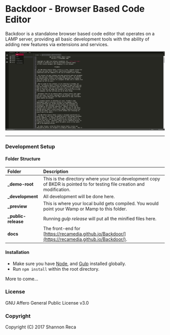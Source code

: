 # Backdoor - Browser Based Code Editor

Backdoor is a standalone browser based code editor that operates on a LAMP server, providing all basic development tools with the ability of adding new features via extensions and services.

![Backdoor][screenshot]

----

### Development Setup

#### Folder Structure

| Folder          | Description  |
|:----------------|:-------------|
| **\_demo-root** | This is the directory where your local development copy of BKDR is pointed to for testing file creation and modification. |
| **\_development**     | All development will be done here. |
| **\_preview** | This is where your local build gets compiled. You would point your Wamp or Mamp to this folder. |
| **\_public-release** | Running _gulp release_ will put all the minified files here. |
| **docs** | The front-end for [https://recamedia.github.io/Backdoor/](https://recamedia.github.io/Backdoor/). |

#### Installation

* Make sure you have [Node](https://nodejs.org/en/), and [Gulp](https://www.npmjs.com/package/gulp) installed globally.
* Run `npm install` within the root directory.

More to come...

### License

GNU Affero General Public License v3.0

### Copyright

Copyright (C) 2017 Shannon Reca

[screenshot]: /screenshot_v2-2.png "Backdoor v2"
